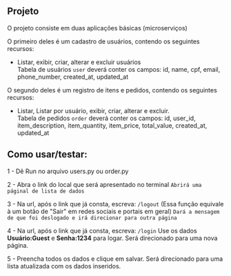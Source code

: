 ## Projeto

O projeto consiste em duas aplicações básicas (microserviços)

O primeiro deles é um cadastro de usuários, contendo os seguintes recursos:

- Listar, exibir, criar, alterar e excluir usuários  
Tabela de usuários `user` deverá conter os campos: id, name, cpf, email, phone_number, created_at, updated_at


O segundo deles é um registro de itens e pedidos, contendo os seguintes recursos:

- Listar, Listar por usuário, exibir, criar, alterar e excluir.  
Tabela de pedidos `order` deverá conter os campos: id, user_id, item_description, item_quantity, item_price, total_value, created_at, updated_at



## Como usar/testar:

1 - Dê Run no arquivo users.py ou order.py

2 - Abra o link do local que será apresentado no terminal
    `Abrirá uma páginal de lista de dados`

3 - Na url, após o link que já consta, escreva: ``/logout`` (Essa função equivale à um botão de "Sair" em redes sociais e portais em geral)
    `Dará a mensagem de que foi deslogado e irá direcionar para outra página`

4 - Na url, após o link que já consta, escreva: ``/login``
    Use os dados **Usuário:Guest** e **Senha:1234** para logar.
    Será direcionado para uma nova página.

5 - Preencha todos os dados e clique em salvar.
    Será direcionado para uma lista atualizada com os dados inseridos.